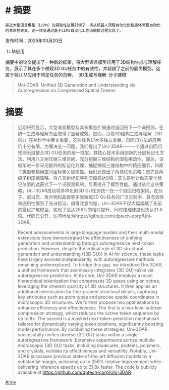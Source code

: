 # # **摘要**  
    最近大型语言模型（LLMs）的突破性进展引领了一场从机器人流程自动化到智能体流程自动化的革命性转变，这一转变通过基于LLMs自动化工作流编排过程实现了。

发布时间：2025年03月20日

`LLM应用

摘要中的论文提出了一种新的框架，将大型语言模型应用于3D结构生成与理解任务，展示了其在多个微观3D GU任务中的有效性，并超越了之前的最优模型。这属于将LLM应用于特定任务的范畴。` `3D生成与理解` `分子建模`

> Uni-3DAR: Unified 3D Generation and Understanding via Autoregression on Compressed Spatial Tokens

# 摘要

> 近期研究显示，大型语言模型及其多模态扩展通过自回归下一个词预测，在统一生成与理解方面取得了显著成效。然而，尽管3D结构生成与理解（3D GU）在AI科学中至关重要，这些任务却大多独立发展，自回归方法的应用仍十分有限。为解决这一问题，我们提出了Uni-3DAR——一个通过自回归预测无缝整合3D GU任务的统一框架。其核心技术采用创新的分层标记化方法，利用八叉树压缩三维空间，充分挖掘三维结构的固有稀疏性。随后，该框架进一步采用额外的标记化处理，捕捉微观三维结构中的精细细节，如原子类型和精确空间坐标等关键属性。我们还提出了两项优化策略：首先是两级子树压缩策略，将八叉树标记序列压缩高达8倍；其次是针对动态变化标记位置的遮蔽式下一个词预测机制，显著提升了模型性能。通过结合这些策略，Uni-3DAR成功将多样化的3D GU任务统一在一个自回归框架内。在分子、蛋白质、聚合物和晶体等多类微观3D GU任务的广泛实验中，其有效性和通用性得到了充分验证。值得注意的是，Uni-3DAR不仅大幅超越了先前的最优扩散模型，实现了高达256%的相对提升，同时推理速度也快达21.8倍。代码已公开，访问地址为https://github.com/dptech-corp/Uni-3DAR。


> Recent advancements in large language models and their multi-modal extensions have demonstrated the effectiveness of unifying generation and understanding through autoregressive next-token prediction. However, despite the critical role of 3D structural generation and understanding ({3D GU}) in AI for science, these tasks have largely evolved independently, with autoregressive methods remaining underexplored. To bridge this gap, we introduce Uni-3DAR, a unified framework that seamlessly integrates {3D GU} tasks via autoregressive prediction. At its core, Uni-3DAR employs a novel hierarchical tokenization that compresses 3D space using an octree, leveraging the inherent sparsity of 3D structures. It then applies an additional tokenization for fine-grained structural details, capturing key attributes such as atom types and precise spatial coordinates in microscopic 3D structures. We further propose two optimizations to enhance efficiency and effectiveness. The first is a two-level subtree compression strategy, which reduces the octree token sequence by up to 8x. The second is a masked next-token prediction mechanism tailored for dynamically varying token positions, significantly boosting model performance. By combining these strategies, Uni-3DAR successfully unifies diverse {3D GU} tasks within a single autoregressive framework. Extensive experiments across multiple microscopic {3D GU} tasks, including molecules, proteins, polymers, and crystals, validate its effectiveness and versatility. Notably, Uni-3DAR surpasses previous state-of-the-art diffusion models by a substantial margin, achieving up to 256\% relative improvement while delivering inference speeds up to 21.8x faster. The code is publicly available at https://github.com/dptech-corp/Uni-3DAR.

[Arxiv](https://arxiv.org/abs/2503.16278)